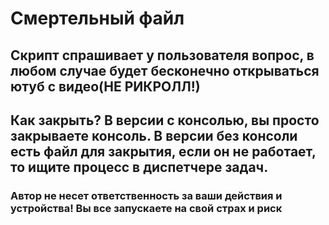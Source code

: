 # Смертельный файл
## Скрипт спрашивает у пользователя вопрос, в любом случае будет бесконечно открываться ютуб с видео(НЕ РИКРОЛЛ!)

## Как закрыть? В версии с консолью, вы просто закрываете консоль. В версии без консоли есть файл для закрытия, если он не работает, то ищите процесс в диспетчере задач.

### Автор не несет ответственность за ваши действия и устройства! Вы все запускаете на свой страх и риск
